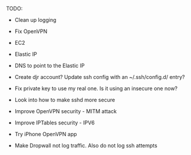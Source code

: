 TODO:

* Clean up logging
* Fix OpenVPN

* EC2
* Elastic IP
* DNS to point to the Elastic IP

* Create djr account? Update ssh config with an ~/.ssh/config.d/ entry?
* Fix private key to use my real one. Is it using an insecure one now?

* Look into how to make sshd more secure
* Improve OpenVPN security - MITM attack
* Improve IPTables security - IPV6

* Try iPhone OpenVPN app
* Make Dropwall not log traffic. Also do not log ssh attempts
